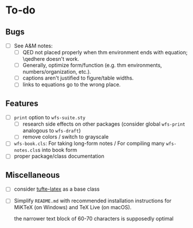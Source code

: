 To-do
=====

Bugs
----
* [ ] See A&M notes:
    * [ ] QED not placed properly when thm environment ends with equation; \qedhere doesn't work.
    * [ ] Generally, optimize form/function (e.g. thm environments, numbers/organization, etc.).
    * [ ] captions aren't justified to figure/table widths.
    * [ ] links to equations go to the wrong place.

Features
--------
* [ ] `print` option to `wfs-suite.sty`
   * [ ] research side effects on other packages
     (consider global `wfs-print` analogous to `wfs-draft`)
   * [ ] remove colors / switch to grayscale
* [ ] `wfs-book.cls`: For taking long-form notes / 
  For compiling many `wfs-notes.cls`s into book form
* [ ] proper package/class documentation

Miscellaneous
-------------
* [ ] consider [tufte-latex](https://ctan.org/pkg/tufte-latex?lang=en)
  as a base class
* [ ] Simplify `README.md` with recommended installation instructions for MiKTeX (on Windows) and TeX Live (on macOS).

  the narrower text block of 60-70 characters is supposedly optimal

